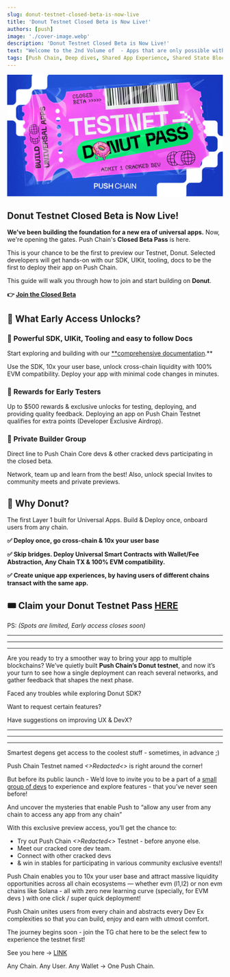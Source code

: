 ```yaml
---
slug: donut-testnet-closed-beta-is-now-live
title: 'Donut Testnet Closed Beta is Now Live!'
authors: [push]
image: './cover-image.webp'
description: 'Donut Testnet Closed Beta is Now Live!'
text: "Welcome to the 2nd Volume of  - Apps that are only possible with Push Chain’s shared state architecture!"
tags: [Push Chain, Deep dives, Shared App Experience, Shared State Blockchain, Universal Smart Contracts]
---
```



![Cover Image of Apps Possible Only with Shared State - Vol.2](./cover-image.webp)

<!--truncate-->

## Donut Testnet Closed Beta is Now Live!

**We’ve been building the foundation for a new era of universal apps.** Now, we're opening the gates. Push Chain's **Closed Beta Pass** is here.

This is your chance to be the first to preview our Testnet, Donut. Selected developers will get hands-on with our SDK, UIKit, tooling, docs to be the first to deploy their app on Push Chain.

This guide will walk you through how to join and start building on **Donut**.

**👉 [Join the Closed Beta](https://t.me/+dHOCilvxNR9jZjM9)**

## 👀 What Early Access Unlocks?

### 🔧 **Powerful SDK, UIKit, Tooling and easy to follow Docs**

Start exploring and building with our [**comprehensive documentation](https://pushchain.github.io/push-chain-website/pr-preview/pr-1067/docs/chain/?utm_source=blog&utm_medium=content&utm_campaign=devdocs).**

Use the SDK, 10x your user base, unlock cross-chain liquidity with 100% EVM compatibility. Deploy your app with minimal code changes in minutes.

### 💸 **Rewards for Early Testers**

Up to $500 rewards & exclusive unlocks for testing, deploying, and providing quality feedback. Deploying an app on Push Chain Testnet qualifies for extra points (Developer Exclusive Airdrop).

### 💬 **Private Builder Group**

Direct line to Push Chain Core devs & other cracked devs participating in the closed beta.

Network, team up and learn from the best! Also, unlock special Invites to community meets and private previews.

## 🍩 Why Donut?

The first Layer 1 built for Universal Apps. Build & Deploy once, onboard users from any chain.

**✅ Deploy once, go cross-chain & 10x your user base**

**✅ Skip bridges. Deploy Universal Smart Contracts with Wallet/Fee Abstraction, Any Chain TX & 100% EVM compatibility.**

**✅ Create unique app experiences, by having users of different chains transact with the same app.**

## 🎟️ Claim your Donut Testnet Pass [HERE](https://t.me/+dHOCilvxNR9jZjM9)

PS: *(Spots are limited, Early access closes soon)*

---

---

---

Are you ready to try a smoother way to bring your app to multiple blockchains? We’ve quietly built **Push Chain’s Donut testnet**, and now it’s your turn to see how a single deployment can reach several networks, and gather feedback that shapes the next phase.

Faced any troubles while exploring Donut SDK?

Want to request certain features?

Have suggestions on improving UX & DevX?

---

---

---

Smartest degens get access to the coolest stuff  - sometimes, in advance ;)

Push Chain Testnet named *\<\>Redacted\<\>* is right around the corner!

But before its public launch - We’d love to invite you to be a part of a [small group of devs](https://t.me/+dHOCilvxNR9jZjM9) to experience and explore features - that you’ve never seen before!

And uncover the mysteries that enable Push to “allow any user from any chain to access any app from any chain”

With this exclusive preview access, you’ll get the chance to:

- Try out Push Chain *\<\>Redacted\<\>* Testnet - before anyone else.
- Meet our cracked core dev team.
- Connect with other cracked devs
- & win in stables for participating in various community exclusive events!!

Push Chain enables you to 10x your user base and attract massive liquidity opportunities across all chain ecosystems — whether evm (l1,l2) or non evm chains like Solana -  all with zero new learning curve (specially, for EVM devs ) with one click / super quick deployment!

Push Chain unites users from every chain and abstracts every Dev Ex complexities so that you can build, enjoy and earn with utmost comfort.

The journey begins soon - join the TG chat here to be the select few to experience the testnet first!

See you here → [LINK](https://t.me/+dHOCilvxNR9jZjM9)

Any Chain. Any User. Any Wallet → One Push Chain.
